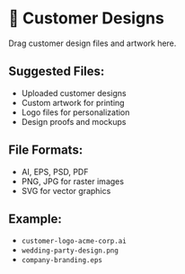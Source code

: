 # 🎨 Customer Designs

Drag customer design files and artwork here.

## Suggested Files:
- Uploaded customer designs
- Custom artwork for printing
- Logo files for personalization
- Design proofs and mockups

## File Formats:
- AI, EPS, PSD, PDF
- PNG, JPG for raster images
- SVG for vector graphics

## Example:
- `customer-logo-acme-corp.ai`
- `wedding-party-design.png`
- `company-branding.eps`
